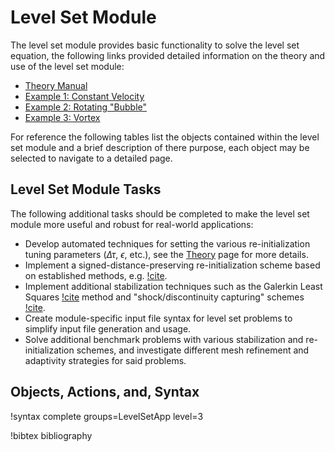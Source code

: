 # Level Set Module

The level set module provides basic functionality to solve the level set equation, the following
links provided detailed information on the theory and use of the level set module:

- [Theory Manual](level_set/theory.md)
- [Example 1: Constant Velocity](level_set/example_circle.md)
- [Example 2: Rotating "Bubble"](level_set/example_rotate.md)
- [Example 3: Vortex](level_set/example_vortex.md)

For reference the following tables list the objects contained within the level set module and a brief
description of there purpose, each object may be selected to navigate to a detailed page.

## Level Set Module Tasks

The following additional tasks should be completed to make the level
set module more useful and robust for real-world applications:

- Develop automated techniques for setting the various re-initialization tuning parameters ($\Delta
  \tau$, $\epsilon$, etc.), see the [Theory](level_set/theory.md) page for more details.
- Implement a signed-distance-preserving re-initialization scheme based on established methods,
  e.g. [!cite](min2010reinitializing).
- Implement additional stabilization techniques such as the Galerkin Least Squares
  [!cite](hughes1989VIII) method and "shock/discontinuity capturing" schemes
  [!cite](hughes1986beyond,shakib1991compressible).
- Create module-specific input file syntax for level set problems to simplify input file generation
  and usage.
- Solve additional benchmark problems with various stabilization and re-initialization schemes, and
    investigate different mesh refinement and adaptivity strategies for said problems.

## Objects, Actions, and, Syntax

!syntax complete groups=LevelSetApp level=3

!bibtex bibliography
